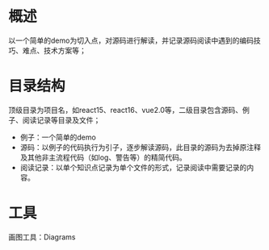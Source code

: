 # 概述

以一个简单的demo为切入点，对源码进行解读，并记录源码阅读中遇到的编码技巧、难点、技术方案等；

# 目录结构

顶级目录为项目名，如react15、react16、vue2.0等，二级目录包含源码、例子、阅读记录等目录及文件；

- 例子：一个简单的demo
- 源码：以例子的代码执行为引子，逐步解读源码，此目录的源码为去掉原注释及其他非主流程代码（如log、警告等）的精简代码。
- 阅读记录：以单个知识点记录为单个文件的形式，记录阅读中需要记录的内容。

# 工具

画图工具：Diagrams